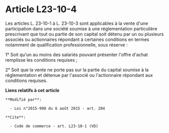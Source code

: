 # Article L23-10-4

Les articles L. 23-10-1 à L. 23-10-3 sont applicables à la vente d'une participation dans une société soumise à une
réglementation particulière prescrivant que tout ou partie de son capital soit détenu par un ou plusieurs associés ou
actionnaires répondant à certaines conditions en termes notamment de qualification professionnelle, sous réserve : 

1° Soit qu'un au moins des salariés pouvant présenter l'offre d'achat remplisse les conditions requises ; 

2° Soit que la vente ne porte pas sur la partie du capital soumise à la réglementation et détenue par l'associé ou
l'actionnaire répondant aux conditions requises.

**Liens relatifs à cet article**

	**Modifié par**:

	  - Loi n°2015-990 du 6 août 2015 - art. 204

	**Cite**:

	  - Code de commerce - art. L23-10-1 (VD)
